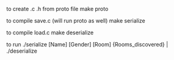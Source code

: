 to create .c .h from proto file
	make proto

to compile save.c (will run proto as well)
	make serialize

to compile load.c
	make deserialize

to run
	./serialize [Name] [Gender] [Room] {Rooms_discovered} | ./deserialize

